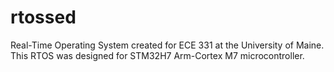 # rtossed
Real-Time Operating System created for ECE 331 at the University of Maine. This RTOS was designed for STM32H7 Arm-Cortex M7 microcontroller.
